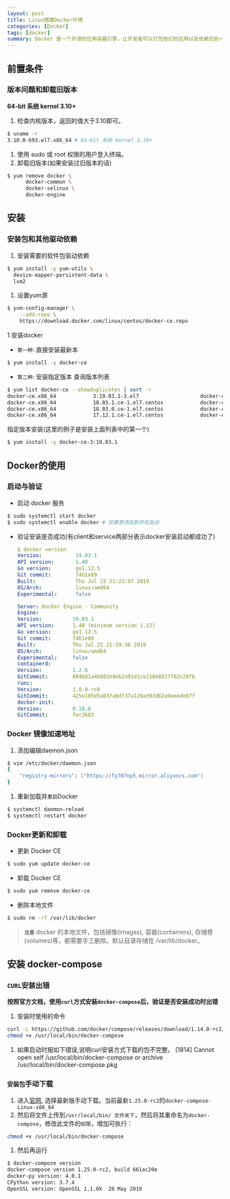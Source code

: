 ```yaml
---
layout: post
title: Linux搭建Docker环境
categories: [Docker]
tags: [docker]
summary: Docker 是一个开源的应用容器引擎，让开发者可以打包他们的应用以及依赖包到一个可移植的镜像中，然后发布到任何流行的 Linux或Windows 机器上，也可以实现虚拟化。容器是完全使用沙箱机制，相互之间不会有任何接口。
---
```


## 前置条件
### 版本问题和卸载旧版本
**64-bit 系统 kernel 3.10+**
1. 检查内核版本，返回的值大于3.10即可。
```sh
$ uname -r
3.10.0-693.el7.x86_64 # 64-bit 系统 kernel 3.10+
```
1. 使用 sudo 或 root 权限的用户登入终端。
1. 卸载旧版本(如果安装过旧版本的话)
```sh
$ yum remove docker \
      docker-common \
      docker-selinux \
      docker-engine
```

## 安装
### 安装包和其他驱动依赖
1. 安装需要的软件包驱动依赖
```sh
$ yum install -y yum-utils \
  device-mapper-persistent-data \
  lvm2
```
1. 设置yum源
```sh
$ yum-config-manager \
    --add-repo \
    https://download.docker.com/linux/centos/docker-ce.repo
```

1.安装docker
- `第一种`: 直接安装最新本
```sh
$ yum install -y docker-ce
```
- `第二种`: 安装指定版本
查询版本列表
```sh
$ yum list docker-ce --showduplicates | sort -r
docker-ce.x86_64            3:19.03.1-3.el7                    docker-ce-stable
docker-ce.x86_64            18.03.1.ce-1.el7.centos            docker-ce-stable
docker-ce.x86_64            18.03.0.ce-1.el7.centos            docker-ce-stable
docker-ce.x86_64            17.12.1.ce-1.el7.centos            docker-ce-stable
```
指定版本安装(这里的例子是安装上面列表中的第一个)
```sh
$ yum install -y docker-ce-3:19.03.1
```

## Docker的使用
### 启动与验证
- 启动 docker 服务
```sh
$ sudo systemctl start docker
$ sudo systemctl enable docker # 如果想添加到开机启动
```
- 验证安装是否成功(有client和service两部分表示docker安装启动都成功了)
    ```yml
    $ docker version
    Version:           19.03.1
    API version:       1.40
    Go version:        go1.12.5
    Git commit:        74b1e89
    Built:             Thu Jul 25 21:21:07 2019
    OS/Arch:           linux/amd64
    Experimental:      false

    Server: Docker Engine - Community
    Engine:
    Version:          19.03.1
    API version:      1.40 (minimum version 1.12)
    Go version:       go1.12.5
    Git commit:       74b1e89
    Built:            Thu Jul 25 21:19:36 2019
    OS/Arch:          linux/amd64
    Experimental:     false
    containerd:
    Version:          1.2.6
    GitCommit:        894b81a4b802e4eb2a91d1ce216b8817763c29fb
    runc:
    Version:          1.0.0-rc8
    GitCommit:        425e105d5a03fabd737a126ad93d62a9eeede87f
    docker-init:
    Version:          0.18.0
    GitCommit:        fec3683
    ```

### Docker 镜像加速地址

1. 添加编辑daemon.json
```sh
$ vim /etc/docker/daemon.json
{
	"registry-mirrors": ["https://fy707np5.mirror.aliyuncs.com"]
}
```
1. 重新加载并`重启`Docker 
```sh
$ systemctl daemon-reload
$ systemctl restart docker
```

### Docker更新和卸载

- 更新 Docker CE
```sh
$ sudo yum update docker-ce
```
- 卸载 Docker CE
```sh
$ sudo yum remove docker-ce
```
- 删除本地文件
```sh
$ sudo rm -rf /var/lib/docker
```
> **`注意`** docker 的本地文件，包括镜像(images), 容器(containers), 存储卷(volumes)等，都需要手工删除。默认目录存储在 /var/lib/docker。


## 安装 docker-compose

### `CURL`安装出错

**按照官方文档，使用`curl`方式安装`docker-compose`后，验证是否安装成功时出错**
1. 安装时使用的命令
```sh
curl -L https://github.com/docker/compose/releases/download/1.14.0-rc2/docker-compose-`uname -s`-`ur/local/bin/docker-compose
chmod +x /usr/local/bin/docker-compose
```
1. 如果启动时报如下错误,说明curl安装方式下载的包不完整。
[1814] Cannot open self /usr/local/bin/docker-compose or archive /usr/local/bin/docker-compose.pkg

### `安装包`手动下载
1. 进入[官网](https://github.com/docker/compose/releases), 选择最新版手动下载。当前最新`1.25.0-rc2`的`docker-compose-Linux-x86_64`
1. 然后将文件上传到`/usr/local/bin/ 文件夹下`，然后将其重命名为`docker-compose`，修改此文件的`权限`，增加可执行：
```sh
chmod +x /usr/local/bin/docker-compose
```
1. 然后再运行 
```sh
$ docker-compose version
docker-compose version 1.25.0-rc2, build 661ac20e
docker-py version: 4.0.1
CPython version: 3.7.4
OpenSSL version: OpenSSL 1.1.0k  28 May 2019
```
